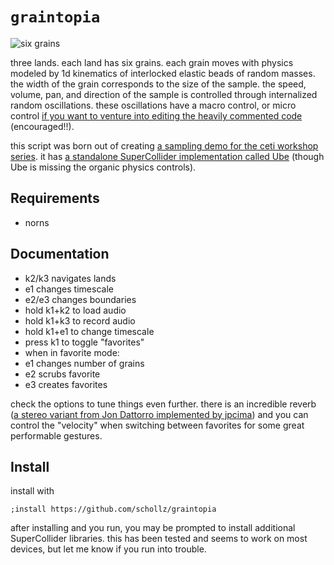 # `graintopia`

![six grains](https://repository-images.githubusercontent.com/638070059/b32be6c4-aa7e-43ad-aeed-ed96aa0daa22)

three lands. each land has six grains. each grain moves with physics modeled by 1d kinematics of interlocked elastic beads of random masses. the width of the grain corresponds to the size of the sample. the speed, volume, pan, and direction of the sample is controlled through internalized random oscillations. these oscillations have a macro control, or micro control [if you want to venture into editing the heavily commented code](https://github.com/schollz/graintopia/blob/main/lib/Engine_Sonicules.sc#L66-L78) (encouraged!!).

this script was born out of creating [a sampling demo for the ceti workshop series](https://github.com/schollz/workshops/blob/main/2023-03-ceti-supercollider/lush-sound-baths/workshop.scd#L468-L586). it has [a standalone SuperCollider implementation called Ube](https://schollz.com/tinker/ube/) (though Ube is missing the organic physics controls).

## Requirements

- norns

## Documentation

- k2/k3 navigates lands
- e1 changes timescale
- e2/e3 changes boundaries
- hold k1+k2 to load audio
- hold k1+k3 to record audio
- hold k1+e1 to change timescale
- press k1 to toggle "favorites"
- when in favorite mode: 
-   e1 changes number of grains
-   e2 scrubs favorite
-   e3 creates favorites

check the options to tune things even further. there is an incredible reverb ([a stereo variant from Jon Dattorro implemented by jpcima](https://github.com/jpcima/fverb)) and you can control the "velocity" when switching between favorites for some great performable gestures. 



## Install

install with

```
;install https://github.com/schollz/graintopia
```

after installing and you run, you may be prompted to install additional SuperCollider libraries. 
this has been tested and seems to work on most devices, but let me know if you run into trouble.
